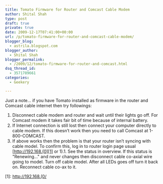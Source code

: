 ```yaml
---
title: Tomato Firmware for Router and Comcast Cable Modem
author: Shital Shah
type: post
draft: true
private: true
date: 2009-12-17T07:41:00+00:00
url: /p/tomato-firmware-for-router-and-comcast-cable-modem/
blogger_blog:
  - astrila.blogspot.com
blogger_author:
  - Shital Shah
blogger_permalink:
  - /2009/12/tomato-firmware-for-router-and-comcast.html
dsq_thread_id:
  - 3571789661
categories:
  - Geekery

---
```

Just a note… if you have Tomato installed as firmware in the router and Comcast cable internet then try followings:

  1. Disconnect cable modem and router and wait until their lights go off. For Comcast modem it takes fair bit of time because of internal battery.
  2. If Internet connection is still lost then connect your computer directly to cable modem. If this doesn’t work then you need to call Comcast at 1-800-COMCAST.
  3. If above works then the problem is that your router isn’t syncing with cable model. To confirm this, log in to router login page usual [http://192.168.(0][1] or 1).1. See the status in overview. If this status is "Renewing…" and never changes then disconnect cable co-axial wire going to model. Turn off cable model. After all LEDs goes off turn it back on. Reconnect cable co-ax to it.

 [1]: http://192.168.(0/